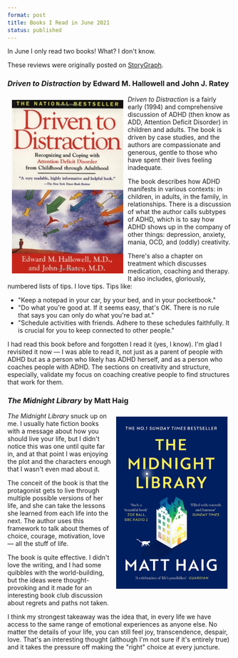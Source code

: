 ```yaml
---
format: post
title: Books I Read in June 2021
status: published
---
```


In June I only read two books! What? I don't know.

These reviews were originally posted on [StoryGraph](https://app.thestorygraph.com/profile/amyrhoda).

### *Driven to Distraction* by Edward M. Hallowell and John J. Ratey

<img src="/images/hallowell-driven-to-distraction.jpg" width="250px" style="float: left; padding:10px;">

*Driven to Distraction* is a fairly early (1994) and comprehensive discussion of ADHD (then know as ADD, Attention Deficit Disorder) in children and adults. The book is driven by case studies, and the authors are compassionate and generous, gentle to those who have spent their lives feeling inadequate.

The book describes how ADHD manifests in various contexts: in children, in adults, in the family, in relationships. There is a discussion of what the author calls subtypes of ADHD, which is to say how ADHD shows up in the company of other things: depression, anxiety, mania, OCD, and (oddly) creativity.

There's also a chapter on treatment which discusses medication, coaching and therapy. It also includes, gloriously, numbered lists of tips. I love tips. Tips like:

- "Keep a notepad in your car, by your bed, and in your pocketbook." 
- "Do what you're good at. If it seems easy, that's OK. There is no rule that says you can only do what you're bad at." 
- "Schedule activities with friends. Adhere to these schedules faithfully. It is crucial for you to keep connected to other people."


I had read this book before and forgotten I read it (yes, I know). I'm glad I revisited it now — I was able to read it, not just as a parent of people with ADHD but as a person who likely has ADHD herself, and as a person who coaches people with ADHD. The sections on creativity and structure, especially, validate my focus on coaching creative people to find structures that work for them.

### *The Midnight Library* by Matt Haig

<img src="/images/haig-midnight-library.jpg" width="250px" style="float: right; padding:10px;">

*The Midnight Library* snuck up on me. I usually hate fiction books with a message about how you should live your life, but I didn't notice this was one until quite far in, and at that point I was enjoying the plot and the characters enough that I wasn't even mad about it.

The conceit of the book is that the protagonist gets to live through multiple possible versions of her life, and she can take the lessons she learned from each life into the next. The author uses this framework to talk about themes of choice, courage, motivation, love — all the stuff of life.

The book is quite effective. I didn't love the writing, and I had some quibbles with the world-building, but the ideas were thought-provoking and it made for an interesting book club discussion about regrets and paths not taken.

I think my strongest takeaway was the idea that, in every life we have access to the same range of emotional experiences as anyone else. No matter the details of your life, you can still feel joy, transcendence, despair, love. That's an interesting thought (although I'm not sure if it's entirely true) and it takes the pressure off making the "right" choice at every juncture.
